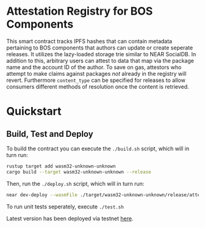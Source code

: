 # Attestation Registry for BOS Components

This smart contract tracks IPFS hashes that can contain metadata pertaining to BOS components that authors can update or create seperate releases. It utilizes the lazy-loaded storage 
trie similar to NEAR SocialDB. In addition to this, arbitrary users can attest to data that map via the package name and the account ID of the author. To save on gas, attestors who
attempt to make claims against packages *not* already in the registry will revert. Furthermore `content_type` can be specified for releases to allow consumers different methods of resolution once the content is retrieved.

# Quickstart

## Build, Test and Deploy
To build the contract you can execute the `./build.sh` script, which will in turn run:

```bash
rustup target add wasm32-unknown-unknown
cargo build --target wasm32-unknown-unknown --release
```

Then, run the `./deploy.sh` script, which will in turn run:

```bash
near dev-deploy --wasmFile ./target/wasm32-unknown-unknown/release/attestation-registry.wasm
```

To run unit tests seperately, execute `./test.sh`

Latest version has been deployed via testnet [here](https://explorer.testnet.near.org/accounts/dev-1706709131163-75127504488588).
